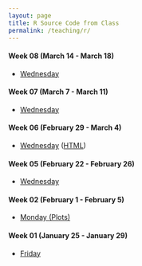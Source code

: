 ```yaml
---
layout: page
title: R Source Code from Class
permalink: /teaching/r/
---
```


#### Week 08 (March 14 - March 18)
  - <a href = "{{ site.baseurl }}/slides/08/08B.R" target = "_blank">Wednesday</a>

#### Week 07 (March 7 - March 11)
  - <a href = "{{ site.baseurl }}/slides/07/07B.R" target = "_blank">Wednesday</a>

#### Week 06 (February 29 - March 4)
  - <a href = "{{ site.baseurl }}/slides/06/06B-qqplot.Rmd" target = "_blank">Wednesday</a> (<a href = "{{ site.baseurl }}/slides/06/06B-qqplot.HTML" target = "_blank">HTML</a>)

#### Week 05 (February 22 - February 26)
  - <a href = "{{ site.baseurl }}/slides/05/05B.R" target = "_blank">Wednesday</a>

#### Week 02 (February 1 - February 5)
  - <a href = "{{ site.baseurl }}/slides/02/02a.R" target = "_blank">Monday <a href = "{{ site.baseurl }}/slides/02/02a_plots.R" target = "_blank">(Plots)</a> </a>

#### Week 01 (January 25 - January 29)
  - <a href = "{{ site.baseurl }}/slides/01-intro/01C.R" target = "_blank">Friday</a>
